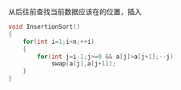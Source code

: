 从后往前查找当前数据应该在的位置，插入
```cpp
void InsertionSort()
{
    for(int i=1;i<n;++i)
    {
        for(int j=i-1;j>=0 && a[j]>a[j+1];--j)
            swap(a[j],a[j+1]);
    }
}
```

